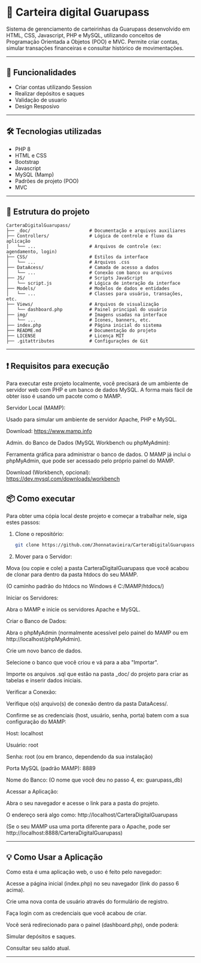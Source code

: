 # 🪪 Carteira digital Guarupass

Sistema de gerenciamento de carteirinhas da Guarupass desenvolvido em HTML, CSS, Javascript, PHP e MySQL, utilizando conceitos de Programação Orientada a Objetos (POO) e MVC. Permite criar contas, simular transações financeiras e consultar histórico de movimentações.

---

## 🚀 Funcionalidades

- Criar contas utilizando Session
- Realizar depósitos e saques
- Validação de usuario
- Design Resposivo

---

## 🛠 Tecnologias utilizadas

- PHP 8
- HTML e CSS
- Bootstrap
- Javascript
- MySQL (Mamp)
- Padrões de projeto (POO)
- MVC

---

## 📂 Estrutura do projeto

```text
CarteraDigitalGuarupass/
├── _doc/                      # Documentação e arquivos auxiliares
├── Controllers/               # Lógica de controle e fluxo da aplicação
│   └── ...                    # Arquivos de controle (ex: agendamento, login)
├── CSS/                       # Estilos da interface
│   └── ...                    # Arquivos .css
├── DataAcess/                 # Camada de acesso a dados
│   └── ...                    # Conexão com banco ou arquivos
├── JS/                        # Scripts JavaScript
│   └── script.js              # Lógica de interação da interface
├── Models/                    # Modelos de dados e entidades
│   └── ...                    # Classes para usuário, transações, etc.
├── Views/                     # Arquivos de visualização
│   └── dashboard.php          # Painel principal do usuário
├── img/                       # Imagens usadas na interface
│   └── ...                    # Ícones, banners, etc.
├── index.php                  # Página inicial do sistema
├── README.md                  # Documentação do projeto
├── LICENSE                    # Licença MIT
├── .gitattributes             # Configurações de Git
```

---

## ❗ Requisitos para execução
Para executar este projeto localmente, você precisará de um ambiente de servidor web com PHP e um banco de dados MySQL. A forma mais fácil de obter isso é usando um pacote como o MAMP.

Servidor Local (MAMP):

Usado para simular um ambiente de servidor Apache, PHP e MySQL.

Download: https://www.mamp.info

Admin. do Banco de Dados (MySQL Workbench ou phpMyAdmin):

Ferramenta gráfica para administrar o banco de dados. O MAMP já inclui o phpMyAdmin, que pode ser acessado pelo próprio painel do MAMP.

Download (Workbench, opcional): https://dev.mysql.com/downloads/workbench


## 📦 Como executar
Para obter uma cópia local deste projeto e começar a trabalhar nele, siga estes passos:

1.  Clone o repositório:
    ```bash
    git clone https://github.com/Jhonnatavieira/CarteraDigitalGuarupass.git
    ```

2. Mover para o Servidor:

Mova (ou copie e cole) a pasta CarteraDigitalGuarupass que você acabou de clonar para dentro da pasta htdocs do seu MAMP.

(O caminho padrão do htdocs no Windows é C:/MAMP/htdocs/)

Iniciar os Servidores:

Abra o MAMP e inicie os servidores Apache e MySQL.

Criar o Banco de Dados:

Abra o phpMyAdmin (normalmente acessível pelo painel do MAMP ou em http://localhost/phpMyAdmin).

Crie um novo banco de dados.

Selecione o banco que você criou e vá para a aba "Importar".

Importe os arquivos .sql que estão na pasta _doc/ do projeto para criar as tabelas e inserir dados iniciais.

Verificar a Conexão:

Verifique o(s) arquivo(s) de conexão dentro da pasta DataAcess/.

Confirme se as credenciais (host, usuário, senha, porta) batem com a sua configuração do MAMP:

Host: localhost

Usuário: root

Senha: root (ou em branco, dependendo da sua instalação)

Porta MySQL (padrão MAMP): 8889

Nome do Banco: (O nome que você deu no passo 4, ex: guarupass_db)

Acessar a Aplicação:

Abra o seu navegador e acesse o link para a pasta do projeto.

O endereço será algo como: http://localhost/CarteraDigitalGuarupass

(Se o seu MAMP usa uma porta diferente para o Apache, pode ser http://localhost:8888/CarteraDigitalGuarupass)
    


---


## 💡 Como Usar a Aplicação
Como esta é uma aplicação web, o uso é feito pelo navegador:

Acesse a página inicial (index.php) no seu navegador (link do passo 6 acima).

Crie uma nova conta de usuário através do formulário de registro.

Faça login com as credenciais que você acabou de criar.

Você será redirecionado para o painel (dashboard.php), onde poderá:

Simular depósitos e saques.

Consultar seu saldo atual.

---
